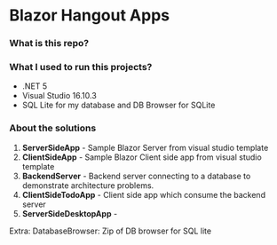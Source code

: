# Blazor Hangout Apps

### What is this repo?

### What I used to run this projects?
* .NET 5
* Visual Studio 16.10.3
* SQL Lite for my database and DB Browser for SQLite

### About the solutions


1) **ServerSideApp** - Sample Blazor Server from visual studio template
2) **ClientSideApp** - Sample Blazor Client side app from visual studio template
3) **BackendServer** - Backend server connecting to a database to demonstrate architecture problems. 
4) **ClientSideTodoApp** - Client side app which consume the backend server
5) **ServerSideDesktopApp** - 

Extra: DatabaseBrowser: Zip of DB browser for SQL lite






